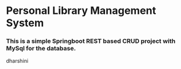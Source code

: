 # Personal Library Management System

### This is a simple Springboot REST based CRUD project with MySql for the database.
dharshini